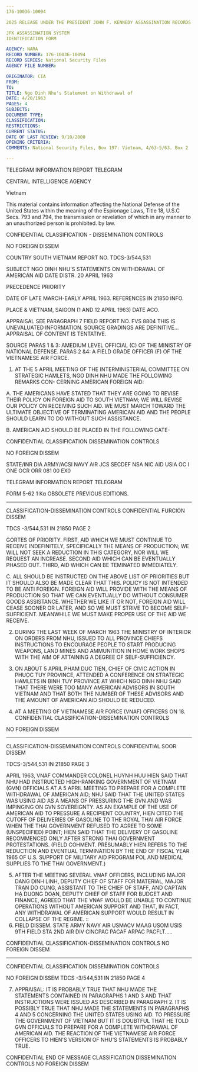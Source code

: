 ```yaml
---
176-10036-10094

2025 RELEASE UNDER THE PRESIDENT JOHN F. KENNEDY ASSASSINATION RECORDS ACT OF 1992

JFK ASSASSINATION SYSTEM
IDENTIFICATION FORM

AGENCY: NARA
RECORD NUMBER: 176-10036-10094
RECORD SERIES: National Security Files
AGENCY FILE NUMBER:

ORIGINATOR: CIA
FROM:
TO:
TITLE: Ngo Dinh Nhu's Statement on Withdrawal of
DATE: 4/20/1963
PAGES: 4
SUBJECTS:
DOCUMENT TYPE:
CLASSIFICATION:
RESTRICTIONS:
CURRENT STATUS:
DATE OF LAST REVIEW: 9/10/2000
OPENING CRITERIA:
COMMENTS: National Security Files, Box 197: Vietnam, 4/63-5/63. Box 2

---
```


TELEGRAM INFORMATION REPORT TELEGRAM

CENTRAL INTELLIGENCE AGENCY

Vietnam

This material contains information affecting the National Defense of the United States within the meaning of the Espionage Laws, Title 18, U.S.C Secs.
793 and 794, the transmission or revelation of which in any manner to an unauthorized person is prohibited. by law.

CONFIDENTIAL
CLASSIFICATION - DISSEMINATION CONTROLS

NO FOREIGN DISSEM

COUNTRY SOUTH VIETNAM
REPORT NO. TDCS-3/544,531

SUBJECT NGO DINH NHU'S STATEMENTS ON WITHDRAWAL
OF AMERICAN AID
DATE DISTR. 20 APRIL 1963

PRECEDENCE PRIORITY

DATE OF
LATE MARCH-EARLY APRIL 1963.
REFERENCES IN 21850
INFO.

PLACE &
VIETNAM, SAIGON (1 AND 12 APRIL 1963)
DATE ACO.

APPRAISAL SEE PARAGRAPH 7
FIELD REPORT NO. FVS 8804
THIS IS UNEVALUATED INFORMATION. SOURCE GRADINGS ARE DEFINITIVE... APPRAISAL OF CONTENT IS TENTATIVE.

SOURCE
PARAS 1 & 3: AMEDIUM LEVEL OFFICIAL (C) OF THE MINISTRY OF NATIONAL DEFENSE.
PARAS 2 &4: A FIELD GRADE OFFICER (F) OF THE VIETNAMESE AIR FORCE.

1. AT THE 5 APRIL MEETING OF THE INTERMINISTERIAL COMMITTEE
ON STRATEGIC HAMLETS, NGO DINH NHU MADE THE FOLLOWING REMARKS CON-
CERNING AMERICAN FOREIGN AID:

A. THE AMERICANS HAVE STATED THAT THEY ARE GOING TO REVISE
THEIR POLICY ON FOREIGN AID TO SOUTH VIETNAM; WE WILL REVISE OUR
POLICY ON RECEIVING SUCH AID. WE MUST MARCH TOWARD THE ULTIMATE
OBJECTIVE OF TERMINATING AMERICAN AID AND THE PEOPLE SHOULD LEARN
TO DO WITHOUT SUCH ASSISTANCE.

B. AMERICAN AID SHOULD BE PLACED IN THE FOLLOWING CATE-

CONFIDENTIAL
CLASSIFICATION DISSEMINATION CONTROLS

NO FOREIGN DISSEM

STATE/INR DIA ARMY/ACSI NAVY AIR JCS SECDEF NSA NIC AID USIA OC I ONE OCR ORR 081 00 EX0

TELEGRAM INFORMATION REPORT TELEGRAM

FORM
5-62
1 Κα OBSOLETE PREVIOUS EDITIONS.

---

CLASSIFICATION-DISSEMINATION CONTROLS
CONFIDENTIAL
FURCION DISSEM

TDCS -3/544,531
IN 21850
PAGE 2

GORTES OF PRIORITY. FIRST, AID WHICH WE MUST CONTINUE TO RECEIVE
INDEFINITELY, SPECIFICALLY THE MEANS OF PRODUCTION; WE WILL NOT SEEK
A REDUCTION IN THIS CATEGORY, NOR WILL WE REQUEST AN INCREASE. SECOND
AID WHICH CAN BE EVENTUALLY PHASED OUT. THIRD, AID WHICH CAN BE
TEMINATED IMMEDIATELY.

C. ALL SHOULD BE INSTRUCTED ON THE ABOVE LIST OF
PRIORITIES BUT IT SHOULD ALSO BE MADE CLEAR THAT THIS. POLICY IS NOT
INTENDED TO BE ANTI FOREIGN. FOREIGN AID WILL PROVIDE WITH THE MEANS
OF PRODUCTION SO THAT WE CAN EVENTUALLY DO WITHOUT CONSUMER GOODS
ASSISTANCE. WHETHER WE LIKE IT OR NOT, FOREIGN AID WILL CEASE
SOONER OR LATER, AND SO WE MUST STRIVE TO BECOME SELF-SUFFICIENT.
MEANWHILE WE MUST MAKE PROPER USE OF THE AID WE RECEIVE.

2. DURING THE LAST WEEK OF MARCH 1963 THE MINISTRY OF INTERIOR ON
ORDERS FROM NHU, ISSUED TO ALL PROVINCE CHIEFS INSTRUCTIONS TO
ENCOURAGE PEOPLE TO START PRODUCING WEAPONS, LAND MINES AND AMMUNITION
IN HOME WORK SHOPS WITH THE AIM OF ATTAINING A DEGREE OF SELF-SUFFICIENCY.

3. ON ABOUT 5 APRIL PHAM DUC TIEN, CHIEF OF CIVIC ACTION IN PHUỌC
TUY PROVINCE, ATTENDED A CONFERENCE ON STRATEGIC HAMLETS IN BINH TUY
PROVINCE AT WHICH NGO DINH NHU SAID THAT THERE WERE TOO MANY AMERICAN
ADVISORS IN SOUTH VIETNAM AND THAT BOTH THE NUMBER OF THESE ADVISORS
AND THE AMOUNT OF AMERICAN AID SHOULD BE REDUCED.

4. AT A MEETING OF VIETNAMESE AIR FORCE (VNAF) OFFICERS ON 18.
CONFIDENTIAL
CLASSIFICATION-DISSEMINATION CONTROLS

NO FOREIGN DISSEM

---

CLASSIFICATION-DISSEMINATION CONTROLS
CONFIDENTIAL
SOOR DISSEM

TDCS-3/544,531
IN 21850
PAGE 3

APRIL 1963, VNAF COMMANDER COLONEL HUYNH HUU HIEN SAID THAT NHU HAD
INSTRUCTED HIGH-RANKING GOVERNMENT OF VIETNAM (GVN) OFFICIALS AT A 5
APRIL MEETING TO PREPARE FOR A COMPLETE WITHDRAWAL OF AMERICAN AID;
NHƯ SAID THAT THE UNITED STATES WAS USING AID AS A MEANS OF PRESSURING
THE GVN AND WAS IMPINGING ON GVN SOVEREIGNTY. AS AN EXAMPLE OF THE
USE OF AMERICAN AID TO PRESSURE A RECIPIENT COUNTRY, HIEN CITED THE
CUTOFF OF DELIVERIES OF GASOLINE TO THE ROYAL THAI AIR FORCE WHEN THE
THAI GOVERNMENT REFUSED TO AGREE TO SOME (UNSPECIFIED) POINT;
HIEN SAID THAT THE DELIVERY OF GASOLINE RECOMMENCED ONLY AFTER STRONG
THAI GOVERNMENT PROTESTATIONS. (FIELD COHMENT. PRESUMABLY HIEN
REFERS TO THE REDUCTION AND EVENTUAL TERMINATION BY THE END OF
FISCAL YEAR 1965 OF U.S. SUPPORT OF MILITARY AID PROGRAM POL AND
MEDICAL SUPPLIES TO THE THAI GOVERNMENT.)

5. AFTER THE MEETING SEVERAL VNAF OFFICERS, INCLUDING MAJOR DANG
DINH LINH, DEPUTY CHIEF OF STAFF FOR MATERIAL, MAJOR TRẠN DO CUNG,
ASSISTANT TO THE CHIEF OF STAFF, AND CAPTAIN HẠ DUONG DOẠN, DEPUTY CHIEF
OF STAFF FOR BUDGET AND FINANCE, AGREED THAT THE VNAF WOULD BE UNABLE
TO CONTINUE OPERATIONS WITHOUT AMERICAN SUPPORT AND THAT, IN FACT,
ANY WITHDRAWAL OF AMERICAN SUPPORT WOULD RESULT IN COLLAPSE OF THE
REGIME.
::
6. FIELD DISSEM. STATE ARMY NAVY AIR USMACV MAAG USOM USIS 9TH
FIELD STA 2ND AIR DIV CINCPAC PACAF ARPAC PACFLT.....

CONFIDENTIAL
CLASSIFICATION-DISSEMINATION CONTROLS
NO FOREIGN DISSEM

---

CONFIDENTIAL
CLASSIFICATION
DISSEMINATION CONTROLS

NO FOREIGN DISSEM
TDCS -3/544,531
IN 21850
PAGE 4

7. APPRAISAL: IT IS PROBABLY TRUE THAT NHU MADE THE STATEMENTS CONTAINED
IN PARAGRAPHS 1 AND 3 AND THAT INSTRUCTIONS WERE ISSUED AS DESCRIBED IN
PARAGRAPH 2. IT IS POSSIBLY TRUE THAT NHU MADE THE STATEMENTS IN PARAGRAPHS
4 AND 5 CONCERNING THE UNITED STATES USING AID. TO PRESSURE THE GOVERNMENT
OF VIETNAM BUT IT IS DOUBTFUL THAT HE TOLD GVN OFFICIALS TO PREPARE FOR A
COMPLETE WITHDRAWAL OF AMERICAN AID. THE REACTION OF THE VIETNAMESE AIR
FORCE OFFICERS TO HIEN'S VERSION OF NHU'S STATEMENTS IS PROBABLY TRUE.

CONFIDENTIAL
END OF MESSAGE
CLASSIFICATION
DISSEMINATION CONTROLS
NO FOREIGN DISSEM
